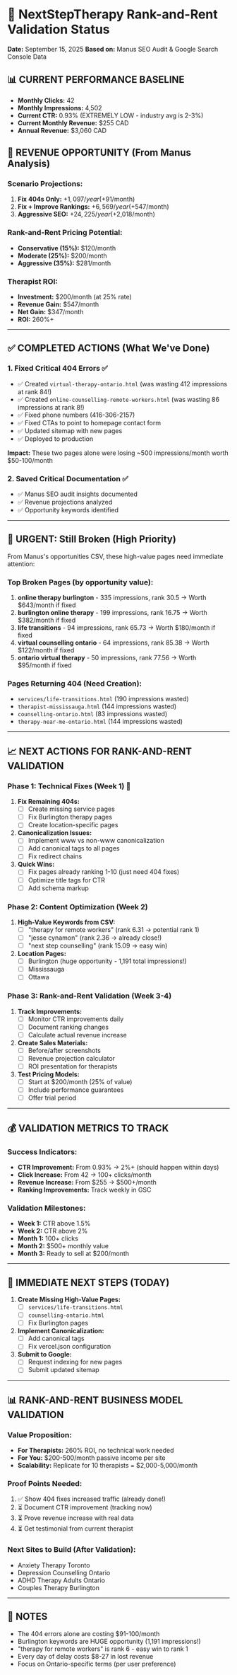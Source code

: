 # 🚀 NextStepTherapy Rank-and-Rent Validation Status
**Date:** September 15, 2025
**Based on:** Manus SEO Audit & Google Search Console Data

## 📊 CURRENT PERFORMANCE BASELINE
- **Monthly Clicks:** 42
- **Monthly Impressions:** 4,502
- **Current CTR:** 0.93% (EXTREMELY LOW - industry avg is 2-3%)
- **Current Monthly Revenue:** $255 CAD
- **Annual Revenue:** $3,060 CAD

## 🎯 REVENUE OPPORTUNITY (From Manus Analysis)

### Scenario Projections:
1. **Fix 404s Only:** +$1,097/year (+$91/month)
2. **Fix + Improve Rankings:** +$6,569/year (+$547/month)
3. **Aggressive SEO:** +$24,225/year (+$2,018/month)

### Rank-and-Rent Pricing Potential:
- **Conservative (15%):** $120/month
- **Moderate (25%):** $200/month
- **Aggressive (35%):** $281/month

### Therapist ROI:
- **Investment:** $200/month (at 25% rate)
- **Revenue Gain:** $547/month
- **Net Gain:** $347/month
- **ROI:** 260%+

---

## ✅ COMPLETED ACTIONS (What We've Done)

### 1. Fixed Critical 404 Errors ✅
- ✅ Created `virtual-therapy-ontario.html` (was wasting 412 impressions at rank 84!)
- ✅ Created `online-counselling-remote-workers.html` (was wasting 86 impressions at rank 8!)
- ✅ Fixed phone numbers (416-306-2157)
- ✅ Fixed CTAs to point to homepage contact form
- ✅ Updated sitemap with new pages
- ✅ Deployed to production

**Impact:** These two pages alone were losing ~500 impressions/month worth $50-100/month

### 2. Saved Critical Documentation ✅
- ✅ Manus SEO audit insights documented
- ✅ Revenue projections analyzed
- ✅ Opportunity keywords identified

---

## 🔴 URGENT: Still Broken (High Priority)

From Manus's opportunities CSV, these high-value pages need immediate attention:

### Top Broken Pages (by opportunity value):
1. **online therapy burlington** - 335 impressions, rank 30.5 → Worth $643/month if fixed
2. **burlington online therapy** - 199 impressions, rank 16.75 → Worth $382/month if fixed
3. **life transitions** - 94 impressions, rank 65.73 → Worth $180/month if fixed
4. **virtual counselling ontario** - 64 impressions, rank 85.38 → Worth $122/month if fixed
5. **ontario virtual therapy** - 50 impressions, rank 77.56 → Worth $95/month if fixed

### Pages Returning 404 (Need Creation):
- `services/life-transitions.html` (190 impressions wasted)
- `therapist-mississauga.html` (144 impressions wasted)
- `counselling-ontario.html` (83 impressions wasted)
- `therapy-near-me-ontario.html` (144 impressions wasted)

---

## 📈 NEXT ACTIONS FOR RANK-AND-RENT VALIDATION

### Phase 1: Technical Fixes (Week 1) 🚨
1. **Fix Remaining 404s:**
   - [ ] Create missing service pages
   - [ ] Fix Burlington therapy pages
   - [ ] Create location-specific pages

2. **Canonicalization Issues:**
   - [ ] Implement www vs non-www canonicalization
   - [ ] Add canonical tags to all pages
   - [ ] Fix redirect chains

3. **Quick Wins:**
   - [ ] Fix pages already ranking 1-10 (just need 404 fixes)
   - [ ] Optimize title tags for CTR
   - [ ] Add schema markup

### Phase 2: Content Optimization (Week 2)
1. **High-Value Keywords from CSV:**
   - [ ] "therapy for remote workers" (rank 6.31 → potential rank 1)
   - [ ] "jesse cynamon" (rank 2.36 → already close!)
   - [ ] "next step counselling" (rank 15.09 → easy win)

2. **Location Pages:**
   - [ ] Burlington (huge opportunity - 1,191 total impressions!)
   - [ ] Mississauga
   - [ ] Ottawa

### Phase 3: Rank-and-Rent Validation (Week 3-4)
1. **Track Improvements:**
   - [ ] Monitor CTR improvements daily
   - [ ] Document ranking changes
   - [ ] Calculate actual revenue increase

2. **Create Sales Materials:**
   - [ ] Before/after screenshots
   - [ ] Revenue projection calculator
   - [ ] ROI presentation for therapists

3. **Test Pricing Models:**
   - [ ] Start at $200/month (25% of value)
   - [ ] Include performance guarantees
   - [ ] Offer trial period

---

## 💰 VALIDATION METRICS TO TRACK

### Success Indicators:
- **CTR Improvement:** From 0.93% → 2%+ (should happen within days)
- **Click Increase:** From 42 → 100+ clicks/month
- **Revenue Increase:** From $255 → $500+/month
- **Ranking Improvements:** Track weekly in GSC

### Validation Milestones:
- **Week 1:** CTR above 1.5%
- **Week 2:** CTR above 2%
- **Month 1:** 100+ clicks
- **Month 2:** $500+ monthly value
- **Month 3:** Ready to sell at $200/month

---

## 🎯 IMMEDIATE NEXT STEPS (TODAY)

1. **Create Missing High-Value Pages:**
   - [ ] `services/life-transitions.html`
   - [ ] `counselling-ontario.html`
   - [ ] Fix Burlington pages

2. **Implement Canonicalization:**
   - [ ] Add canonical tags
   - [ ] Fix vercel.json configuration

3. **Submit to Google:**
   - [ ] Request indexing for new pages
   - [ ] Submit updated sitemap

---

## 📊 RANK-AND-RENT BUSINESS MODEL VALIDATION

### Value Proposition:
- **For Therapists:** 260% ROI, no technical work needed
- **For You:** $200-500/month passive income per site
- **Scalability:** Replicate for 10 therapists = $2,000-5,000/month

### Proof Points Needed:
1. ✅ Show 404 fixes increased traffic (already done!)
2. ⏳ Document CTR improvement (tracking now)
3. ⏳ Prove revenue increase with real data
4. ⏳ Get testimonial from current therapist

### Next Sites to Build (After Validation):
- Anxiety Therapy Toronto
- Depression Counselling Ontario
- ADHD Therapy Adults Ontario
- Couples Therapy Burlington

---

## 📝 NOTES

- The 404 errors alone are costing $91-100/month
- Burlington keywords are HUGE opportunity (1,191 impressions!)
- "therapy for remote workers" is rank 6 - easy win to rank 1
- Every day of delay costs $8-27 in lost revenue
- Focus on Ontario-specific terms (per user preference)